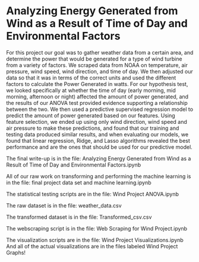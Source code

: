 # Analyzing Energy Generated from Wind as a Result of Time of Day and Environmental Factors

  For this project our goal was to gather weather data from a certain area, and determine the power that would be generated for a type of wind turbine from a variety of factors. We scraped data from NOAA on temperature, air pressure, wind speed, wind direction, and time of day. We then adjusted our data so that it was in terms of the correct units and used the different factors to calculate the Power Generated in watts. For our hypothesis test, we looked specifically at whether the time of day (early morning, mid morning, afternoon or night) affected the amount of power generated, and the results of our ANOVA test provided evidence supporting a relationship between the two. We then used a predictive supervised regression model to predict the amount of power generated based on our features. Using feature selection, we ended up using only wind direction, wind speed and air pressure to make these predictions, and found that our training and testing data produced similar results, and when evaluating our models, we found that linear regression, Ridge, and Lasso algorithms revealed the best performance and are the ones that should be used for our predictive model.




The final write-up is in the file: Analyzing Energy Generated from Wind as a Result of Time of Day and Environmental Factors.ipynb

All of our raw work on transforming and performing the machine learning is in the file: final project data set and machine learning.ipynb

The statistical testing scripts are in the file: Wind Project ANOVA.ipynb

The raw dataset is in the file: weather_data.csv

The transformed dataset is in the file: Transformed_csv.csv

The webscraping script is in the file: Web Scraping for Wind Project.ipynb

The visualization scripts are in the file: Wind Project Visualizations.ipynb
And all of the actual visualizations are in the files labeled Wind Project Graphs!

